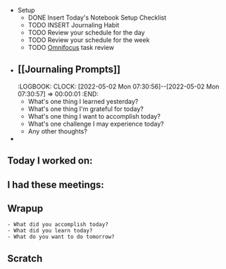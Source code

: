 - Setup
	- DONE Insert Today's Notebook Setup Checklist
	- TODO INSERT Journaling Habit
	- TODO Review your schedule for the day
	- TODO Review your schedule for the week
	- TODO [Omnifocus](omnifocus://) task review
- ## [[Journaling Prompts]]
  :LOGBOOK:
  CLOCK: [2022-05-02 Mon 07:30:56]--[2022-05-02 Mon 07:30:57] =>  00:00:01
  :END:
	- What's one thing I learned yesterday?
	- What's one thing I'm grateful for today?
	- What's one thing I want to accomplish today?
	- What's one challenge I may experience today?
	- Any other thoughts?
-
## Today I worked on:
## I had these meetings:
## Wrapup
	- What did you accomplish today?
	- What did you learn today?
	- What do you want to do tomorrow?
## Scratch